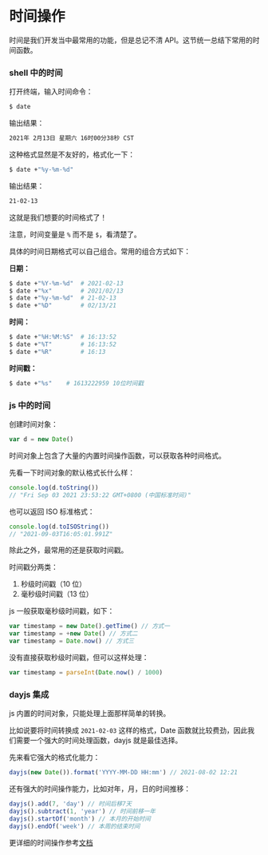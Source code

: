 # 时间操作

时间是我们开发当中最常用的功能，但是总记不清 API。这节统一总结下常用的时间函数。

### shell 中的时间

打开终端，输入时间命令：

```sh
$ date
```

输出结果：

```sh
2021年 2月13日 星期六 16时00分38秒 CST
```

这种格式显然是不友好的，格式化一下：

```sh
$ date +"%y-%m-%d"
```

输出结果：

```sh
21-02-13
```

这就是我们想要的时间格式了！

注意，时间变量是 `%` 而不是 `$`，看清楚了。

具体的时间日期格式可以自己组合。常用的组合方式如下：

**日期：**

```sh
$ date +"%Y-%m-%d"  # 2021-02-13
$ date +"%x"        # 2021/02/13
$ date +"%y-%m-%d"  # 21-02-13
$ date +"%D"        # 02/13/21
```

**时间：**

```sh
$ date +"%H:%M:%S"  # 16:13:52
$ date +"%T"        # 16:13:52
$ date +"%R"        # 16:13
```

**时间戳：**

```sh
$ date +"%s"    # 1613222959 10位时间戳
```

### js 中的时间

创建时间对象：

```js
var d = new Date()
```

时间对象上包含了大量的内置时间操作函数，可以获取各种时间格式。

先看一下时间对象的默认格式长什么样：

```js
console.log(d.toString())
// "Fri Sep 03 2021 23:53:22 GMT+0800 (中国标准时间)"
```

也可以返回 ISO 标准格式：

```js
console.log(d.toISOString())
// "2021-09-03T16:05:01.991Z"
```

除此之外，最常用的还是获取时间戳。

时间戳分两类：

1. 秒级时间戳（10 位）
2. 毫秒级时间戳（13 位）

js 一般获取毫秒级时间戳，如下：

```js
var timestamp = new Date().getTime() // 方式一
var timestamp = +new Date() // 方式二
var timestamp = Date.now() // 方式三
```

没有直接获取秒级时间戳，但可以这样处理：

```js
var timestamp = parseInt(Date.now() / 1000)
```

### dayjs 集成

js 内置的时间对象，只能处理上面那样简单的转换。

比如说要将时间转换成 `2021-02-03` 这样的格式，Date 函数就比较费劲，因此我们需要一个强大的时间处理函数，dayjs 就是最佳选择。

先来看它强大的格式化能力：

```js
dayjs(new Date()).format('YYYY-MM-DD HH:mm') // 2021-08-02 12:21
```

还有强大的时间操作能力，比如对年，月，日的时间推移：

```js
dayjs().add(7, 'day') // 时间后移7天
dayjs().subtract(1, 'year') // 时间前移一年
dayjs().startOf('month') // 本月的开始时间
dayjs().endOf('week') // 本周的结束时间
```

更详细的时间操作参考[文档](https://dayjs.gitee.io/docs/zh-CN/manipulate/manipulate)
